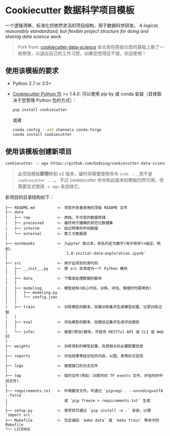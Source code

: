 # Cookiecutter 数据科学项目模板

一个逻辑清晰、标准化但依然灵活的项目结构，用于数据科学研发。
_A logical, reasonably standardized, but flexible project structure for doing and sharing data science work._

> Fork from: [cookiecutter-data-science](https://github.com/drivendata/cookiecutter-data-science)
> 本仓库在原始仓库的基础上做了一些修改，以适应自己的工作习惯。如果您觉得还不错，欢迎使用！

## 使用该模板的要求

 - Python 2.7 or 3.5+
 - [Cookiecutter Python 包](http://cookiecutter.readthedocs.org/en/latest/installation.html) >= 1.4.0: 可以使用 pip by 或 conda 安装（具体取决于您管理 Python 包的方式）：

    ```bash
    pip install cookiecutter
    ```

    或者

    ```bash
    conda config --add channels conda-forge
    conda install cookiecutter
    ```

## 使用该模板创建新项目

```bash
cookiecutter -c wgx https://github.com/Godsing/cookiecutter-data-science
```

> 此项目模板**即将**转到 v2 版本，届时将需要使用命令 `ccds ...` 而不是 `cookiecutter ...`。
> 不过 cookiecutter 命令和此版本的模板仍然可用，但需要显式使用 `-c wgx` 来选择它。

新项目的目录结构如下：

```
├── README.md          <- 项目开发者使用的顶级 README 文件
├── data
│   ├── raw            <- 原始、不可变的数据转储
│   ├── processed      <- 最终用于建模的规范化数据集
│   ├── interim        <- 经过转换的中间数据
│   └── external       <- 第三方数据源
│
├── notebooks          <- Jupyter 笔记本。命名约定为数字(用于排序)+描述，例如:
│                         `1.0-initial-data-exploration.ipynb`
│
├── src                <- 用于此项目的源代码
│   ├── __init__.py    <- 使 src 目录成为一个 Python 模块
│   │
│   ├── data           <- 下载或处理数据的脚本
│   │
│   ├── modeling       <- 模型结构(核心代码，训练、评估、推理时均需用到)
│   │   ├── modeling.py
│   │   └── config.json
│   │
│   ├── train          <- 训练模型的脚本，加载训练集并生成模型权重、记录训练过程
│   │
│   ├── eval           <- 评估模型的脚本，加载验证集并生成评估报告
│   │
│   └── infer          <- 推理(预测)脚本，可提供 RESTful API 或 CLI 或 Web UI
│
├── weights            <- 训练得到的模型权重，及其相关的必要配置信息
│
├── reports            <- 评估结果等结论性的内容，以图、表等形式呈现
│
├── logs               <- 推理接口的日志文件
│
├── tmp                <- 临时文件(例如：训练时的 TF events 文件、评估时的中间文件)
│
├── requirements.txt   <- 环境要求文件。可通过 `pipreqs . --encoding=utf8 --force`
│                         或 `pip freeze > requirements.txt` 生成
│
├── setup.py           <- 使项目可通过 `pip install -e .` 安装，以便 `import src`.
├── Makefile           <- 包含诸如 `make data` 或 `make train` 等命令的 Makefile
└── LICENSE
```

